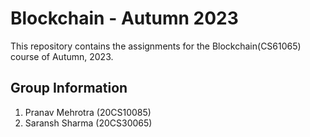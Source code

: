 # Blockchain - Autumn 2023
This repository contains the assignments for the Blockchain(CS61065) course of Autumn, 2023.


## Group Information
1. Pranav Mehrotra (20CS10085)
2. Saransh Sharma (20CS30065)
